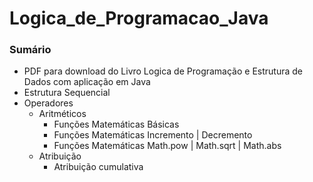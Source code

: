 # Logica_de_Programacao_Java
### Sumário

- PDF para download do Livro Logica de Programação e Estrutura de Dados com aplicação em Java
- Estrutura Sequencial
- Operadores 
    - Aritméticos
        - Funções Matemáticas Básicas
        - Funções Matemáticas Incremento | Decremento
        - Funções Matemáticas Math.pow | Math.sqrt | Math.abs
    - Atribuição
        - Atribuição cumulativa
